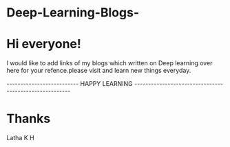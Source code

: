 # Deep-Learning-Blogs-

# Hi everyone!

I would like to add links of my blogs which written on Deep learning over here for your refence.please visit and learn new things everyday.

-------------------------- HAPPY LEARNING -------------------------------------------------------

# Thanks
Latha K H
